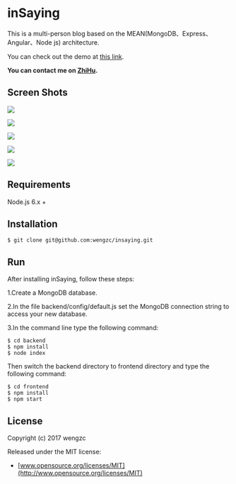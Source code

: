 # inSaying


This is a multi-person blog based on the MEAN(MongoDB、Express、Angular、Node js) architecture.

You can check out the demo at [this link](http://www.insaying.com).

**You can contact me on [ZhiHu](https://www.zhihu.com/people/weng-ze-chuan).**

## Screen Shots


![](http://oh3ojs6ov.bkt.clouddn.com/home.png)

![](http://oh3ojs6ov.bkt.clouddn.com/article.png)

![](http://oh3ojs6ov.bkt.clouddn.com/notification.png)

![](http://oh3ojs6ov.bkt.clouddn.com/homepage.png)

![](http://oh3ojs6ov.bkt.clouddn.com/login.png)

## Requirements

Node.js 6.x +

## Installation

    $ git clone git@github.com:wengzc/insaying.git

## Run 

After installing inSaying, follow these steps:

1.Create a MongoDB database.

2.In the file backend/config/default.js set the MongoDB connection string to access your new database.

3.In the command line type the following command:

    $ cd backend
    $ npm install
    $ node index
    
Then switch the backend directory  to frontend directory and type the following command:

	$ cd frontend
	$ npm install
	$ npm start

## License

Copyright (c) 2017 wengzc

Released under the MIT license:

* [www.opensource.org/licenses/MIT](http://www.opensource.org/licenses/MIT)